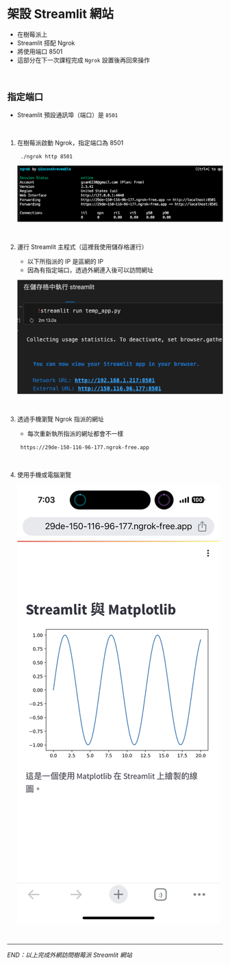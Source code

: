 # 架設 Streamlit 網站

- 在樹莓派上
- Streamlit 搭配 Ngrok
- 將使用端口 8501
- 這部分在下一次課程完成 `Ngrok` 設置後再回來操作

</br>

## 指定端口

- Streamlit 預設通訊埠（端口）是 `8501`

</br>

1. 在樹莓派啟動 Ngrok，指定端口為 8501

   ```shell
    ./ngrok http 8501
   ```

   ![](images/img_13.png)

</br>

2. 運行 Streamlit 主程式（這裡我使用儲存格運行）

   - 以下所指派的 IP 是區網的 IP
   - 因為有指定端口，透過外網連入後可以訪問網址

   ![](images/img_14.png)

</br>

3. 透過手機瀏覽 Ngrok 指派的網址
   - 每次重新執所指派的網址都會不一樣
    
    ```bash
     https://29de-150-116-96-177.ngrok-free.app
    ```

</br>


4. 使用手機或電腦瀏覽

   ![](images/img_15.png)

</br>

---

_END：以上完成外網訪問樹莓派 Streamlit 網站_
